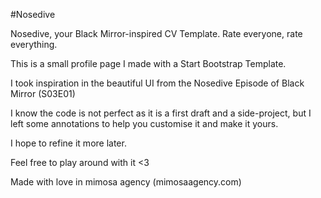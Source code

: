 #Nosedive

Nosedive, your Black Mirror-inspired CV Template. Rate everyone, rate everything.

This is a small profile page I made with a Start Bootstrap Template. 

I took inspiration in the beautiful UI from the Nosedive Episode of Black Mirror (S03E01)

I know the code is not perfect as it is a first draft and a side-project, but I left some annotations to help you customise it and make it yours. 

I hope to refine it more later. 

Feel free to play around with it <3

Made with love in mimosa agency (mimosaagency.com)